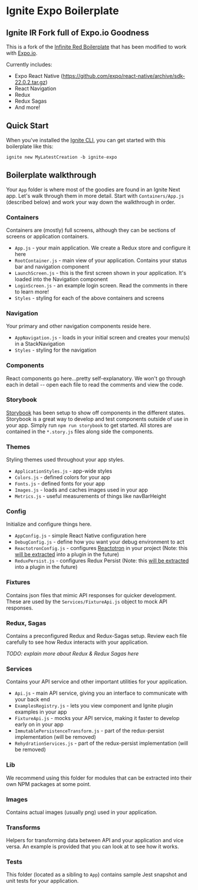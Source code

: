 # Ignite Expo Boilerplate

## Ignite IR Fork full of Expo.io Goodness

This is a fork of the [Infinite Red Boilerplate](https://github.com/infinitered/ignite-ir-boilerplate) that has been modified to work with [Expo.io](https://docs.expo.io/versions/latest/index.html).

Currently includes:

* Expo React Native (https://github.com/expo/react-native/archive/sdk-22.0.2.tar.gz)
* React Navigation
* Redux
* Redux Sagas
* And more!

## Quick Start

When you've installed the [Ignite CLI](https://github.com/infinitered/ignite), you can get started with this boilerplate like this:

```
ignite new MyLatestCreation -b ignite-expo
```

## Boilerplate walkthrough

Your `App` folder is where most of the goodies are found in an Ignite Next app. Let's walk through them in more detail. Start with `Containers/App.js` (described below) and work your way down the walkthrough in order.

### Containers

Containers are (mostly) full screens, although they can be sections of screens or application containers.

* `App.js` - your main application. We create a Redux store and configure it here
* `RootContainer.js` - main view of your application. Contains your status bar and navigation component
* `LaunchScreen.js` - this is the first screen shown in your application. It's loaded into the Navigation component
* `LoginScreen.js` - an example login screen. Read the comments in there to learn more!
* `Styles` - styling for each of the above containers and screens

### Navigation

Your primary and other navigation components reside here.

* `AppNavigation.js` - loads in your initial screen and creates your menu(s) in a StackNavigation
* `Styles` - styling for the navigation

### Components

React components go here...pretty self-explanatory. We won't go through each in detail -- open each file to read the comments and view the code.

### Storybook

[Storybook](https://storybook.js.org/) has been setup to show off components in the different states. Storybook is a great way to develop and test components outside of use in your app. Simply run `npm run storybook` to get started. All stores are contained in the `*.story.js` files along side the components.

### Themes

Styling themes used throughout your app styles.

* `ApplicationStyles.js` - app-wide styles
* `Colors.js` - defined colors for your app
* `Fonts.js` - defined fonts for your app
* `Images.js` - loads and caches images used in your app
* `Metrics.js` - useful measurements of things like navBarHeight

### Config

Initialize and configure things here.

* `AppConfig.js` - simple React Native configuration here
* `DebugConfig.js` - define how you want your debug environment to act
* `ReactotronConfig.js` - configures [Reactotron](https://github.com/infinitered/reactotron) in your project (Note: this [will be extracted](https://github.com/infinitered/ignite/issues/779) into a plugin in the future)
* `ReduxPersist.js` - configures Redux Persist (Note: this [will be extracted](https://github.com/infinitered/ignite/issues/780) into a plugin in the future)

### Fixtures

Contains json files that mimic API responses for quicker development. These are used by the `Services/FixtureApi.js` object to mock API responses.

### Redux, Sagas

Contains a preconfigured Redux and Redux-Sagas setup. Review each file carefully to see how Redux interacts with your application.

_TODO: explain more about Redux & Redux Sagas here_

### Services

Contains your API service and other important utilities for your application.

* `Api.js` - main API service, giving you an interface to communicate with your back end
* `ExamplesRegistry.js` - lets you view component and Ignite plugin examples in your app
* `FixtureApi.js` - mocks your API service, making it faster to develop early on in your app
* `ImmutablePersistenceTransform.js` - part of the redux-persist implementation (will be removed)
* `RehydrationServices.js` - part of the redux-persist implementation (will be removed)

### Lib

We recommend using this folder for modules that can be extracted into their own NPM packages at some point.

### Images

Contains actual images (usually png) used in your application.

### Transforms

Helpers for transforming data between API and your application and vice versa. An example is provided that you can look at to see how it works.

### Tests

This folder (located as a sibling to `App`) contains sample Jest snapshot and unit tests for your application.

